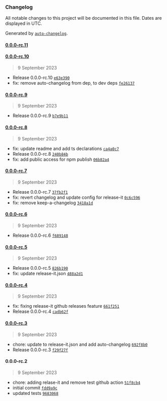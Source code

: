 ### Changelog

All notable changes to this project will be documented in this file. Dates are displayed in UTC.

Generated by [`auto-changelog`](https://github.com/CookPete/auto-changelog).

#### [0.0.0-rc.11](https://github.com/john-ko/moleculer-cron/compare/0.0.0-rc.10...0.0.0-rc.11)

#### [0.0.0-rc.10](https://github.com/john-ko/moleculer-cron/compare/0.0.0-rc.9...0.0.0-rc.10)

> 9 September 2023

- Release 0.0.0-rc.10 [`e63e390`](https://github.com/john-ko/moleculer-cron/commit/e63e390df3c70f04ff42bb999faf33864090edb6)
- fix: remove auto-changelog from dep, to dev deps [`fe26137`](https://github.com/john-ko/moleculer-cron/commit/fe26137535a8ae979fc1be763b22c2f1be50abeb)

#### [0.0.0-rc.9](https://github.com/john-ko/moleculer-cron/compare/0.0.0-rc.8...0.0.0-rc.9)

> 9 September 2023

- Release 0.0.0-rc.9 [`b7e9b11`](https://github.com/john-ko/moleculer-cron/commit/b7e9b11ac7390484730e1a1a55cda3715ff22919)

#### [0.0.0-rc.8](https://github.com/john-ko/moleculer-cron/compare/0.0.0-rc.7...0.0.0-rc.8)

> 9 September 2023

- fix: update readme and add ts declarations [`ca4a0c7`](https://github.com/john-ko/moleculer-cron/commit/ca4a0c786e43e67505fee85d1dce9acf567a9d9f)
- Release 0.0.0-rc.8 [`240b84b`](https://github.com/john-ko/moleculer-cron/commit/240b84bd071200dc687f4d37d865c3dde061e491)
- fix: add public access for npm publish [`06b82a4`](https://github.com/john-ko/moleculer-cron/commit/06b82a4b2693ae6021f1e056de3385f71f7506db)

#### [0.0.0-rc.7](https://github.com/john-ko/moleculer-cron/compare/0.0.0-rc.6...0.0.0-rc.7)

> 9 September 2023

- Release 0.0.0-rc.7 [`37fb2f1`](https://github.com/john-ko/moleculer-cron/commit/37fb2f1518f79c479b47cc22167ed569c2d4a4c0)
- fix: revert changelog and update config for release-it [`0c6c596`](https://github.com/john-ko/moleculer-cron/commit/0c6c596870852855781c14b44dbd84830ebcb756)
- fix: remove keep-a-changelog [`3418a1d`](https://github.com/john-ko/moleculer-cron/commit/3418a1d9c4997198fc41aaee1eed46d9c16c9c3c)

#### [0.0.0-rc.6](https://github.com/john-ko/moleculer-cron/compare/0.0.0-rc.5...0.0.0-rc.6)

> 9 September 2023

- Release 0.0.0-rc.6 [`f689148`](https://github.com/john-ko/moleculer-cron/commit/f689148ace2c658484b092bf5716047b62aa9e34)

#### [0.0.0-rc.5](https://github.com/john-ko/moleculer-cron/compare/0.0.0-rc.4...0.0.0-rc.5)

> 9 September 2023

- Release 0.0.0-rc.5 [`826b190`](https://github.com/john-ko/moleculer-cron/commit/826b1900b90e47f1995a1d5ff49f38114b2e0d56)
- fix: update release-it.json [`488a2d1`](https://github.com/john-ko/moleculer-cron/commit/488a2d17350af8acf220a2f84125ff700d3c6254)

#### [0.0.0-rc.4](https://github.com/john-ko/moleculer-cron/compare/0.0.0-rc.3...0.0.0-rc.4)

> 9 September 2023

- fix: fixing release-it github releases feature [`661f251`](https://github.com/john-ko/moleculer-cron/commit/661f251d5e01670c43ea727f7346e398c52d38fb)
- Release 0.0.0-rc.4 [`cadb62f`](https://github.com/john-ko/moleculer-cron/commit/cadb62f9de83caa7f031e5186c6e313d48cd6174)

#### [0.0.0-rc.3](https://github.com/john-ko/moleculer-cron/compare/0.0.0-rc.2...0.0.0-rc.3)

> 9 September 2023

- chore: update to release-it.json and add auto-changelog [`692f8b0`](https://github.com/john-ko/moleculer-cron/commit/692f8b096e3e236f9b7bc0c96d79cf9bf1ed1e9c)
- Release 0.0.0-rc.3 [`f29f27f`](https://github.com/john-ko/moleculer-cron/commit/f29f27f19d3fb412ac25ccd4ee36694613ca9758)

#### 0.0.0-rc.2

> 9 September 2023

- chore: adding relase-it and remove test github action [`51f8cb4`](https://github.com/john-ko/moleculer-cron/commit/51f8cb4498368c1d073c3f7be977312603d6f97c)
- initial commit [`fdd9a9c`](https://github.com/john-ko/moleculer-cron/commit/fdd9a9cf5975bc163bda6f850ca6f0d020e8d227)
- updated tests [`9683068`](https://github.com/john-ko/moleculer-cron/commit/96830687cafc73a1b7138c6351662769ae2274fa)
